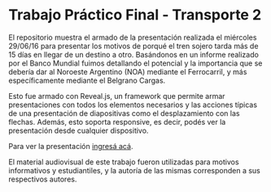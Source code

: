 # Trabajo Práctico Final - Transporte 2

El repositorio muestra el armado de la presentación realizada el miércoles 29/06/16 para presentar los motivos de porqué el tren sojero tarda más de 15 días en llegar de un destino a otro. 
Basándonos en un informe realizado por el Banco Mundial fuimos detallando el potencial y la importancia que se debería dar al Noroeste Argentino (NOA) mediante el Ferrocarril, y más específicamente mediante el Belgrano Cargas. 

Esto fue armado con Reveal.js, un framework que permite armar presentaciones con todos los elementos necesarios y las acciones típicas de una presentación de diapositivas como el desplazamiento con las flechas. 
Además, esto soporta responsive, es decir, podés ver la presentación desde cualquier dispositivo. 

Para ver la presentación [ingresá acá](http://Fermoto5HD.github.io/transporte2-tpfinal). 

El material audiovisual de este trabajo fueron utilizadas para motivos informativos y estudiantiles, y la autoría de las mismas corresponden a sus respectivos autores. 